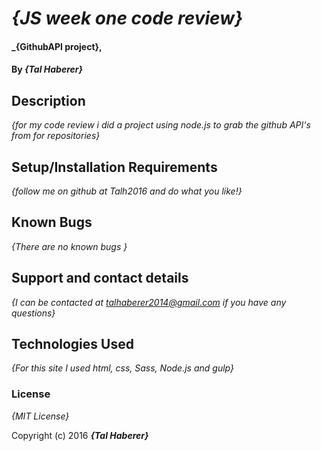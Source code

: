 # _{JS week one code review}_

#### _{GithubAPI project},

#### By _**{Tal Haberer}**_

## Description

_{for my code review i did a project using node.js to grab the github API's from for repositories}_

## Setup/Installation Requirements

_{follow me on github at Talh2016 and do what you like!}_

## Known Bugs

_{There are no known bugs }_

## Support and contact details

_{I can be contacted at talhaberer2014@gmail.com if you have any questions}_

## Technologies Used

_{For this site I used html, css, Sass, Node.js and gulp}_

### License

*{MIT License}*

Copyright (c) 2016 **_{Tal Haberer}_**

